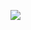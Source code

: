 ﻿[![](https://www.herokucdn.com/deploy/button.png)](https://heroku.com/deploy?template=https://github.com/flycat7/know.git)
